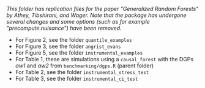 _This folder has replication files for the paper "Generalized Random Forests" by Athey, Tibshirani, and Wager. Note that the package has undergone several changes and some options (such as for example "precompute.nuisance") have been removed._

- For Figure 2, see the folder `quantile_examples`
- For Figure 3, see the folder `angrist_evans`
- For Figure 5, see the folder `instrumental_examples`
- For Table 1, these are simulations using a `causal_forest` with the DGPs _aw1_ and _aw2_ from `benchmarking/dgps.R` (parent folder)
- For Table 2, see the folder `instrumental_stress_test`
- For Table 3, see the folder `instrumental_ci_test`
